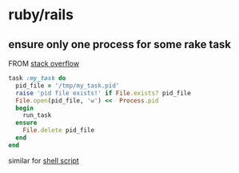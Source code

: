 # ruby/rails

## ensure only one process for some rake task
FROM [stack overflow](http://stackoverflow.com/questions/3983883/how-to-ensure-a-rake-task-only-running-a-process-at-a-time)

```ruby
task :my_task do
  pid_file = '/tmp/my_task.pid'
  raise 'pid file exists!' if File.exists? pid_file
  File.open(pid_file, 'w') <<  Process.pid
  begin
    run_task
  ensure
    File.delete pid_file
  end
end
```

similar for [shell script](http://stackoverflow.com/questions/185451/quick-and-dirty-way-to-ensure-only-one-instance-of-a-shell-script-is-running-at)



